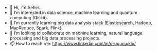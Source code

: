 - 👋 Hi, I’m Seher.
- 👀 I’m interested in data science, machine learning and quantum computing (Qiskit).
- 🌱 I’m currently learning big data analysis stack (Elasticsearch, Hadoop, MapReduce, Spark, Flink).
- 💞️ I’m looking to collaborate on machine learning, natural language processing and big data processing projects.
- 📫 How to reach me: https://www.linkedin.com/in/s-ugurcuklu/

<!---
zenmaestr0/zenmaestr0 is a ✨ special ✨ repository because its `README.md` (this file) appears on your GitHub profile.
You can click the Preview link to take a look at your changes.
--->
